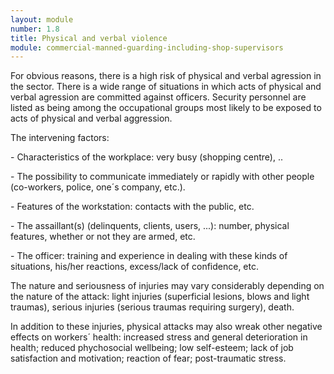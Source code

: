 ```yaml
---
layout: module
number: 1.8
title: Physical and verbal violence
module: commercial-manned-guarding-including-shop-supervisors
---
```

For obvious reasons, there is a high risk of physical and verbal agression in
the sector. There is a wide range of situations in which acts of physical and
verbal agression are committed against officers. Security personnel are listed
as being among the occupational groups most likely to be exposed to acts of
physical and verbal aggression.

The intervening factors:

\- Characteristics of the workplace: very busy (shopping centre), ..

\- The possibility to communicate immediately or rapidly with other people
(co-workers, police, one´s company, etc.).

\- Features of the workstation: contacts with the public, etc.

\- The assaillant(s) (delinquents, clients, users, ...): number, physical
features, whether or not they are armed, etc.

\- The officer: training and experience in dealing with these kinds of
situations, his/her reactions, excess/lack of confidence, etc.

The nature and seriousness of injuries may vary considerably depending on the
nature of the attack: light injuries (superficial lesions, blows and light
traumas), serious injuries (serious traumas requiring surgery), death.

In addition to these injuries, physical attacks may also wreak other negative
effects on workers´ health: increased stress and general deterioration in
health; reduced phychosocial wellbeing; low self-esteem; lack of job
satisfaction and motivation; reaction of fear; post-traumatic stress.


